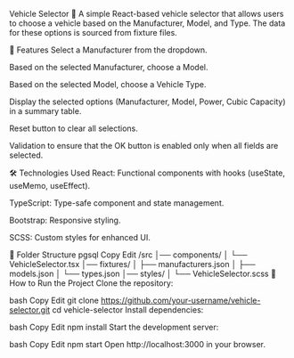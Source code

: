 Vehicle Selector 🚗
A simple React-based vehicle selector that allows users to choose a vehicle based on the Manufacturer, Model, and Type. The data for these options is sourced from fixture files.

🔧 Features
Select a Manufacturer from the dropdown.

Based on the selected Manufacturer, choose a Model.

Based on the selected Model, choose a Vehicle Type.

Display the selected options (Manufacturer, Model, Power, Cubic Capacity) in a summary table.

Reset button to clear all selections.

Validation to ensure that the OK button is enabled only when all fields are selected.

🛠️ Technologies Used
React: Functional components with hooks (useState, useMemo, useEffect).

TypeScript: Type-safe component and state management.

Bootstrap: Responsive styling.

SCSS: Custom styles for enhanced UI.

📁 Folder Structure
pgsql
Copy
Edit
/src
│── components/
│   └── VehicleSelector.tsx
│── fixtures/
│   ├── manufacturers.json
│   ├── models.json
│   └── types.json
│── styles/
│   └── VehicleSelector.scss
🚀 How to Run the Project
Clone the repository:

bash
Copy
Edit
git clone https://github.com/your-username/vehicle-selector.git
cd vehicle-selector
Install dependencies:

bash
Copy
Edit
npm install
Start the development server:

bash
Copy
Edit
npm start
Open http://localhost:3000 in your browser.
